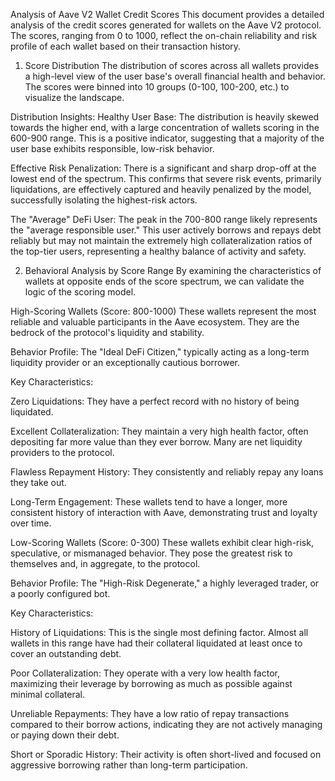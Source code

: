 Analysis of Aave V2 Wallet Credit Scores
This document provides a detailed analysis of the credit scores generated for wallets on the Aave V2 protocol. The scores, ranging from 0 to 1000, reflect the on-chain reliability and risk profile of each wallet based on their transaction history.

1. Score Distribution
The distribution of scores across all wallets provides a high-level view of the user base's overall financial health and behavior. The scores were binned into 10 groups (0-100, 100-200, etc.) to visualize the landscape.

Distribution Insights:
Healthy User Base: The distribution is heavily skewed towards the higher end, with a large concentration of wallets scoring in the 600-900 range. This is a positive indicator, suggesting that a majority of the user base exhibits responsible, low-risk behavior.

Effective Risk Penalization: There is a significant and sharp drop-off at the lowest end of the spectrum. This confirms that severe risk events, primarily liquidations, are effectively captured and heavily penalized by the model, successfully isolating the highest-risk actors.

The "Average" DeFi User: The peak in the 700-800 range likely represents the "average responsible user." This user actively borrows and repays debt reliably but may not maintain the extremely high collateralization ratios of the top-tier users, representing a healthy balance of activity and safety.

2. Behavioral Analysis by Score Range
By examining the characteristics of wallets at opposite ends of the score spectrum, we can validate the logic of the scoring model.

High-Scoring Wallets (Score: 800-1000)
These wallets represent the most reliable and valuable participants in the Aave ecosystem. They are the bedrock of the protocol's liquidity and stability.

Behavior Profile: The "Ideal DeFi Citizen," typically acting as a long-term liquidity provider or an exceptionally cautious borrower.

Key Characteristics:

Zero Liquidations: They have a perfect record with no history of being liquidated.

Excellent Collateralization: They maintain a very high health factor, often depositing far more value than they ever borrow. Many are net liquidity providers to the protocol.

Flawless Repayment History: They consistently and reliably repay any loans they take out.

Long-Term Engagement: These wallets tend to have a longer, more consistent history of interaction with Aave, demonstrating trust and loyalty over time.

Low-Scoring Wallets (Score: 0-300)
These wallets exhibit clear high-risk, speculative, or mismanaged behavior. They pose the greatest risk to themselves and, in aggregate, to the protocol.

Behavior Profile: The "High-Risk Degenerate," a highly leveraged trader, or a poorly configured bot.

Key Characteristics:

History of Liquidations: This is the single most defining factor. Almost all wallets in this range have had their collateral liquidated at least once to cover an outstanding debt.

Poor Collateralization: They operate with a very low health factor, maximizing their leverage by borrowing as much as possible against minimal collateral.

Unreliable Repayments: They have a low ratio of repay transactions compared to their borrow actions, indicating they are not actively managing or paying down their debt.

Short or Sporadic History: Their activity is often short-lived and focused on aggressive borrowing rather than long-term participation.
